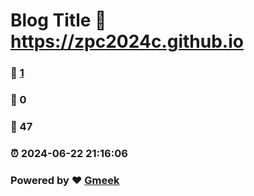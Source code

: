 # Blog Title :link: https://zpc2024c.github.io 
### :page_facing_up: [1](https://zpc2024c.github.io/tag.html) 
### :speech_balloon: 0 
### :hibiscus: 47 
### :alarm_clock: 2024-06-22 21:16:06 
### Powered by :heart: [Gmeek](https://github.com/Meekdai/Gmeek)

